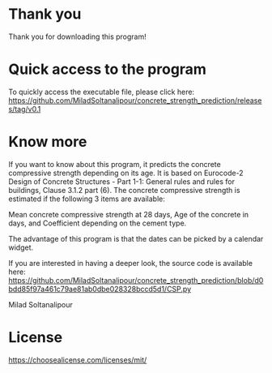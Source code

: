 # Thank you

Thank you for downloading this program!

# Quick access to the program

To quickly access the executable file, please click here: https://github.com/MiladSoltanalipour/concrete_strength_prediction/releases/tag/v0.1

# Know more

If you want to know about this program, it predicts the concrete compressive strength depending on its age. It is based on Eurocode-2 Design of Concrete Structures - Part 1-1: General rules and rules for buildings, Clause 3.1.2 part (6). The concrete compressive strength is estimated if the following 3 items are available:

Mean concrete compressive strength at 28 days, Age of the concrete in days, and Coefficient depending on the cement type.

The advantage of this program is that the dates can be picked by a calendar widget.

If you are interested in having a deeper look, the source code is available here: https://github.com/MiladSoltanalipour/concrete_strength_prediction/blob/d0bdd85f97a461c79ae81ab0dbe028328bccd5d1/CSP.py

Milad Soltanalipour

# License

https://choosealicense.com/licenses/mit/
